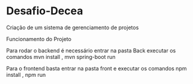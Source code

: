 # Desafio-Decea
Criação de um sistema de gerenciamento de projetos

Funcionamento do Projeto

Para rodar o backend é necessário entrar na pasta Back executar os comandos
mvn install ,
mvn spring-boot run

Para o frontend basta entrar na pasta front e executar os comandos
npm install ,
npm run
